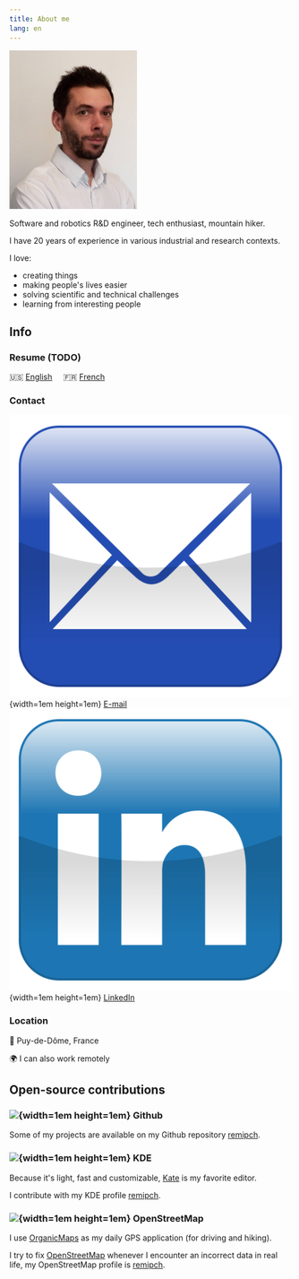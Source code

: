 ```yaml
---
title: About me
lang: en
---
```


![](images/Remi-PEUCHOT.jpg)

Software and robotics R&D engineer, tech enthusiast, mountain hiker.

I have 20 years of experience in various industrial and research contexts.

I love:

* creating things
* making people's lives easier
* solving scientific and technical challenges
* learning from interesting people

## Info

### Resume (TODO)

🇺🇸 [English](Remi-PEUCHOT-en.pdf) &nbsp; &nbsp;
🇫🇷 [French](Remi-PEUCHOT-fr.pdf)

### Contact

![](images/email.svg){width=1em height=1em}  [E-mail](mailto:remipch@proton.me) &nbsp; &nbsp;
![](images/linkedin.svg){width=1em height=1em}  [LinkedIn](https://www.linkedin.com/in/peuchotremi)

### Location

📍 Puy-de-Dôme, France

🌍 I can also work remotely

## Open-source contributions

### ![](images/github.ico){width=1em height=1em} Github

Some of my projects are available on my Github repository [remipch](https://github.com/remipch).

### ![](images/kde.ico){width=1em height=1em} KDE

Because it's light, fast and customizable, [Kate](https://kate-editor.org/) is my favorite editor.

I contribute with my KDE profile [remipch](https://invent.kde.org/remipch).

### ![](images/openstreetmap.ico){width=1em height=1em} OpenStreetMap

I use [OrganicMaps](https://organicmaps.app/) as my daily GPS application (for driving and hiking).

I try to fix [OpenStreetMap](https://www.openstreetmap.org/) whenever I encounter an incorrect data in real life,
my OpenStreetMap profile is [remipch](https://www.openstreetmap.org/user/remipch).


